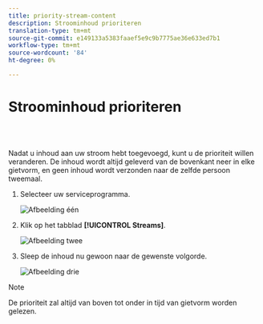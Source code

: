 ```yaml
---
title: priority-stream-content
description: Stroominhoud prioriteren
translation-type: tm+mt
source-git-commit: e149133a5383faaef5e9c9b7775ae36e633ed7b1
workflow-type: tm+mt
source-wordcount: '84'
ht-degree: 0%

---
```



# Stroominhoud prioriteren

<br> 

Nadat u inhoud aan uw stroom hebt toegevoegd, kunt u de prioriteit willen veranderen. De inhoud wordt altijd geleverd van de bovenkant neer in elke gietvorm, en geen inhoud wordt verzonden naar de zelfde persoon tweemaal.

1. Selecteer uw serviceprogramma.

   ![Afbeelding één](/help/sky/assets/engagement-programs/prioritize-stream-content/prioritize-stream-content-1.png)

1. Klik op het tabblad **[!UICONTROL Streams]**.

   ![Afbeelding twee](/help/sky/assets/engagement-programs/prioritize-stream-content/prioritize-stream-content-2.png)

1. Sleep de inhoud nu gewoon naar de gewenste volgorde.

   ![Afbeelding drie](/help/sky/assets/engagement-programs/prioritize-stream-content/prioritize-stream-content-3.png)

>[!NOTE]
>
>De prioriteit zal altijd van boven tot onder in tijd van gietvorm worden gelezen.
